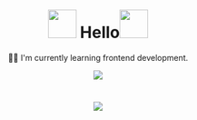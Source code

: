 


 <h1 align="center"><img src="https://user-images.githubusercontent.com/81177974/233072897-83f3aa66-9946-4eb9-8b15-1725075f569a.gif" width="50px" height="50px"> Hello<img src="https://user-images.githubusercontent.com/81177974/233072897-83f3aa66-9946-4eb9-8b15-1725075f569a.gif" width="50px" height="50px"> </h1>

<p align="center"> 👩‍💻 I'm currently learning frontend development.</p>



<p align="center">
 <a href="https://github.com/O-Julia-O"><img src="https://skillicons.dev/icons?i=js,html,css,bootstrap"></a>
 </p> 
 
  <h1></h1>
  
<p align="center">
 <a href="https://github.com/O-Julia-O"><img src="https://api.githubtrends.io/user/svg/O-Julia-O/langs?time_range=one_year&use_percent=True&include_private=True&theme=classic"></a>
 
